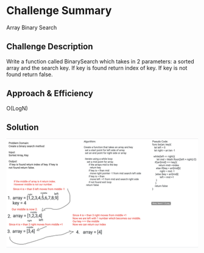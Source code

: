 # Challenge Summary
Array Binary Search

## Challenge Description
Write a function called BinarySearch which takes in 2 parameters: a sorted array and the search key. 
If key is found return index of key. If key is not found return false.

## Approach & Efficiency
O(LogN)

## Solution
![Array Binary Search](./bsearch.png)


